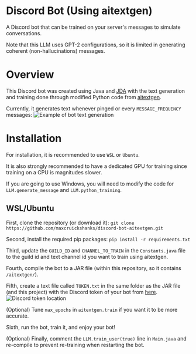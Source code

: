 # Discord Bot (Using aitextgen)
A Discord bot that can be trained on your server's messages to simulate conversations.

Note that this LLM uses GPT-2 configurations, so it is limited in generating coherent (non-hallucinations) messages.

# Overview
This Discord bot was created using Java and [JDA](https://github.com/discord-jda/JDA) with the text generation and training done through modified Python code from [aitextgen](https://github.com/minimaxir/aitextgen).

Currently, it generates text whenever pinged or every `MESSAGE_FREQUENCY` messages:
![Example of bot text generation](https://i.gyazo.com/0192c87199ec93f93ba2477af0ac205f.png)

# Installation
For installation, it is recommended to use `WSL` or `Ubuntu`.

It is also strongly recommended to have a dedicated GPU for training since training on a CPU is magnitudes slower.

If you are going to use Windows, you will need to modify the code for `LLM.generate_message` and `LLM.python_training`.

## WSL/Ubuntu
First, clone the repository (or download it): `git clone https://github.com/maxcruickshanks/discord-bot-aitextgen.git`

Second, install the required pip packages: `pip install -r requirements.txt`

Third, update the `GUILD_ID` and `CHANNEL_TO_TRAIN` in the `Constants.java` file to the guild id and text channel id you want to train using aitextgen.

Fourth, compile the bot to a JAR file (within this repository, so it contains `/aitextgen/`).

Fifth, create a text file called `TOKEN.txt` in the same folder as the JAR file (and this project) with the Discord token of your bot from [here](https://discord.com/developers/applications/).
![Discord token location](https://i.gyazo.com/356884038b0463e14cd99b8a0ed92189.png)

(Optional) Tune `max_epochs` in `aitextgen.train` if you want it to be more accurate.

Sixth, run the bot, train it, and enjoy your bot!

(Optional) Finally, comment the `LLM.train_user(true)` line in `Main.java` and re-compile to prevent re-training when restarting the bot.
